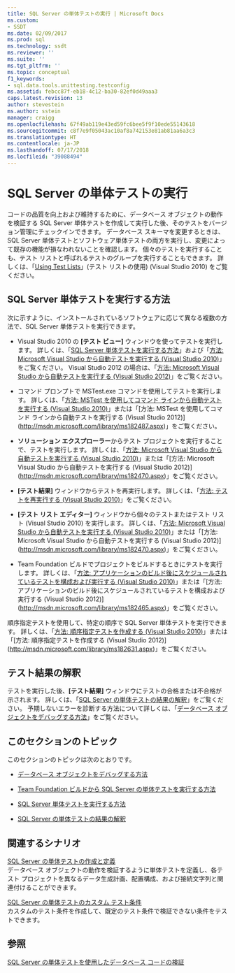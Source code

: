```yaml
---
title: SQL Server の単体テストの実行 | Microsoft Docs
ms.custom:
- SSDT
ms.date: 02/09/2017
ms.prod: sql
ms.technology: ssdt
ms.reviewer: ''
ms.suite: ''
ms.tgt_pltfrm: ''
ms.topic: conceptual
f1_keywords:
- sql.data.tools.unittesting.testconfig
ms.assetid: febcc87f-eb18-4c12-ba30-82ef0d49aaa3
caps.latest.revision: 13
author: stevestein
ms.author: sstein
manager: craigg
ms.openlocfilehash: 67f49ab119e43ed59fc6bee5f9f10ede55143618
ms.sourcegitcommit: c8f7e9f05043ac10af8a742153e81ab81aa6a3c3
ms.translationtype: HT
ms.contentlocale: ja-JP
ms.lasthandoff: 07/17/2018
ms.locfileid: "39088494"
---
```

# <a name="running-sql-server-unit-tests"></a>SQL Server の単体テストの実行
コードの品質を向上および維持するために、データベース オブジェクトの動作を検証する SQL Server 単体テストを作成して実行した後、そのテストをバージョン管理にチェックインできます。 データベース スキーマを変更するときは、SQL Server 単体テストとソフトウェア単体テストの両方を実行し、変更によって既存の機能が損なわれないことを確認します。 個々のテストを実行することも、テスト リストと呼ばれるテストのグループを実行することもできます。 詳しくは、「[Using Test Lists](http://msdn.microsoft.com/library/ms182461(VS.100).aspx)」(テスト リストの使用) (Visual Studio 2010) をご覧ください。  
  
## <a name="ways-to-run-sql-server-unit-tests"></a>SQL Server 単体テストを実行する方法  
次に示すように、インストールされているソフトウェアに応じて異なる複数の方法で、SQL Server 単体テストを実行できます。  
  
-   Visual Studio 2010 の **[テスト ビュー]** ウィンドウを使ってテストを実行します。 詳しくは、「[SQL Server 単体テストを実行する方法](../ssdt/how-to-run-sql-server-unit-tests.md)」および「[方法: Microsoft Visual Studio から自動テストを実行する (Visual Studio 2010)](http://msdn.microsoft.com/library/ms182470(VS.100).aspx)」をご覧ください。 Visual Studio 2012 の場合は、「[方法: Microsoft Visual Studio から自動テストを実行する (Visual Studio 2012)](http://msdn.microsoft.com/library/ms182470.aspx)」をご覧ください。  
  
-   コマンド プロンプトで MSTest.exe コマンドを使用してテストを実行します。 詳しくは、「[方法: MSTest を使用してコマンド ラインから自動テストを実行する (Visual Studio 2010)](http://msdn.microsoft.com/library/ms182487(VS.100).aspx)」または「[方法: MSTest を使用してコマンド ラインから自動テストを実行する (Visual Studio 2012)](http://msdn.microsoft.com/library/ms182487.aspx)」をご覧ください。  
  
-   **ソリューション エクスプローラー**からテスト プロジェクトを実行することで、テストを実行します。 詳しくは、「[方法: Microsoft Visual Studio から自動テストを実行する (Visual Studio 2010)](http://msdn.microsoft.com/library/ms182470(VS.100).aspx)」または「[方法: Microsoft Visual Studio から自動テストを実行する (Visual Studio 2012)](http://msdn.microsoft.com/library/ms182470.aspx)」をご覧ください。  
  
-   **[テスト結果]** ウィンドウからテストを再実行します。 詳しくは、「[方法: テストを再実行する (Visual Studio 2010)](http://msdn.microsoft.com/library/ms182472(VS.100).aspx)」をご覧ください。  
  
-   **[テスト リスト エディター]** ウィンドウから個々のテストまたはテスト リスト (Visual Studio 2010) を実行します。 詳しくは、「[方法: Microsoft Visual Studio から自動テストを実行する (Visual Studio 2010)](http://msdn.microsoft.com/library/ms182470(VS.100).aspx)」または「[方法: Microsoft Visual Studio から自動テストを実行する (Visual Studio 2012)](http://msdn.microsoft.com/library/ms182470.aspx)」をご覧ください。  
  
-   Team Foundation ビルドでプロジェクトをビルドするときにテストを実行します。 詳しくは、「[方法: アプリケーションのビルド後にスケジュールされているテストを構成および実行する (Visual Studio 2010)](http://msdn.microsoft.com/library/ms182465(VS.100).aspx)」または「[方法: アプリケーションのビルド後にスケジュールされているテストを構成および実行する (Visual Studio 2012)](http://msdn.microsoft.com/library/ms182465.aspx)」をご覧ください。  
  
順序指定テストを使用して、特定の順序で SQL Server 単体テストを実行できます。 詳しくは、「[方法: 順序指定テストを作成する (Visual Studio 2010)](http://msdn.microsoft.com/library/ms182631(VS.100).aspx)」または「[方法: 順序指定テストを作成する (Visual Studio 2012)](http://msdn.microsoft.com/library/ms182631.aspx)」をご覧ください。  
  
## <a name="interpreting-tests-results"></a>テスト結果の解釈  
テストを実行した後、**[テスト結果]** ウィンドウにテストの合格または不合格が示されます。 詳しくは、「[SQL Server の単体テストの結果の解釈](../ssdt/interpreting-sql-server-unit-test-results.md)」をご覧ください。 予期しないエラーを診断する方法について詳しくは、「[データベース オブジェクトをデバッグする方法](../ssdt/how-to-debug-database-objects.md)」をご覧ください。  
  
## <a name="topics-in-this-section"></a>このセクションのトピック  
このセクションのトピックは次のとおりです。  
  
-   [データベース オブジェクトをデバッグする方法](../ssdt/how-to-debug-database-objects.md)  
  
-   [Team Foundation ビルドから SQL Server の単体テストを実行する方法](../ssdt/how-to-run-sql-server-unit-tests-from-team-foundation-build.md)  
  
-   [SQL Server 単体テストを実行する方法](../ssdt/how-to-run-sql-server-unit-tests.md)  
  
-   [SQL Server の単体テストの結果の解釈](../ssdt/interpreting-sql-server-unit-test-results.md)  
  
## <a name="related-scenarios"></a>関連するシナリオ  
[SQL Server の単体テストの作成と定義](../ssdt/creating-and-defining-sql-server-unit-tests.md)  
データベース オブジェクトの動作を検証するように単体テストを定義し、各テスト プロジェクトを異なるデータ生成計画、配置構成、および接続文字列と関連付けることができます。  
  
[SQL Server の単体テストのカスタム テスト条件](../ssdt/custom-test-conditions-for-sql-server-unit-tests.md)  
カスタムのテスト条件を作成して、既定のテスト条件で検証できない条件をテストできます。  
  
## <a name="see-also"></a>参照  
[SQL Server の単体テストを使用したデータベース コードの検証](../ssdt/verifying-database-code-by-using-sql-server-unit-tests.md)  
  
